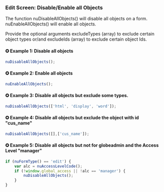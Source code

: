 ### Edit Screen: Disable/Enable all Objects

The function nuDisableAllObjects() will disable all objects on a form. nuEnableAllObjects() will enable all objects.

Provide the optional arguments excludeTypes (array) to exclude certain object types or/and excludeIds (array) to exclude certain object Ids.


#### ✪ Example 1: Disable all objects
```javascript
nuDisableAllObjects();
```

#### ✪ Example 2: Enable all objects
```javascript
nuEnableAllObjects();
```

#### ✪ Example 3: Disable all objects but exclude some types.
```javascript
nuDisableAllObjects(['html', 'display', 'word']);
```

#### ✪ Example 4: Disable all objects but exclude the object with id "cus_name"
```javascript
nuDisableAllObjects([],['cus_name']);
```

#### ✪ Example 5: Disable all objects but not for globeadmin and the Access Level "manager"
```javascript
if (nuFormType() == 'edit') {
    var alc = nuAccessLevelCode();
    if (!window.global_access || !alc == 'manager') {
        nuDisableAllObjects();
    }
}
```
